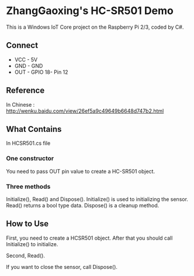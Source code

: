 # ZhangGaoxing's HC-SR501 Demo
This is a Windows IoT Core project on the Raspberry Pi 2/3, coded by C#.

## Connect
* VCC - 5V
* GND - GND
* OUT - GPIO 18- Pin 12

## Reference
In Chinese : http://wenku.baidu.com/view/26ef5a9c49649b6648d747b2.html

## What Contains
In HCSR501.cs file
### One constructor
You need to pass OUT pin value to create a HC-SR501 object.
### Three methods
Initialize(), Read() and Dispose(). Initialize() is used to initializing the sensor. Read() returns a bool type data. Dispose() is a cleanup method.

## How to Use
First, you need to create a HCSR501 object. After that you should call Initialize() to initialize.

Second, Read().

If you want to close the sensor, call Dispose().

